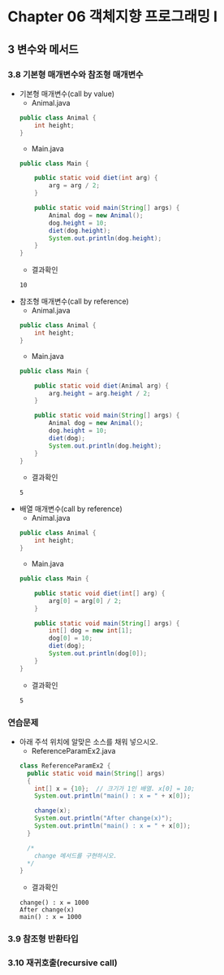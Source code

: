# Chapter 06 객체지향 프로그래밍 I
## 3 변수와 메서드
### 3.8 기본형 매개변수와 참조형 매개변수
* 기본형 매개변수(call by value)
  - Animal.java
  ```java
  public class Animal {
      int height;
  }
  ```
  - Main.java
  ```java
  public class Main {

      public static void diet(int arg) {
          arg = arg / 2;
      }

      public static void main(String[] args) {
          Animal dog = new Animal();        
          dog.height = 10;
          diet(dog.height);
          System.out.println(dog.height);
      }
  }
  ```
  - 결과확인
  ```console
  10
  ```
* 참조형 매개변수(call by reference)
  - Animal.java
  ```java
  public class Animal {
      int height;
  }
  ```
  - Main.java
  ```java
  public class Main {

      public static void diet(Animal arg) {
          arg.height = arg.height / 2;
      }

      public static void main(String[] args) {
          Animal dog = new Animal();        
          dog.height = 10;
          diet(dog);
          System.out.println(dog.height);
      }
  }
  ```
  - 결과확인
  ```console
  5
  ```
* 배열 매개변수(call by reference)
  - Animal.java
  ```java
  public class Animal {
      int height;
  }
  ```
  - Main.java
  ```java
  public class Main {

      public static void diet(int[] arg) {
          arg[0] = arg[0] / 2;
      }

      public static void main(String[] args) {
          int[] dog = new int[1];        
          dog[0] = 10;
          diet(dog);
          System.out.println(dog[0]);
      }
  }
  ```
  - 결과확인
  ```console
  5
  ```
### 연습문제
* 아래 주석 위치에 알맞은 소스를 채워 넣으시오.
  - ReferenceParamEx2.java
  ```java
  class ReferenceParamEx2 {
    public static void main(String[] args) 
    {
      int[] x = {10};  // 크기가 1인 배열. x[0] = 10;
      System.out.println("main() : x = " + x[0]);

      change(x);
      System.out.println("After change(x)");
      System.out.println("main() : x = " + x[0]);
    }

    /*
      change 메서드를 구현하시오.
    */
  }
  ```
  - 결과확인
  ```console
  change() : x = 1000
  After change(x)
  main() : x = 1000
  ```
### 3.9 참조형 반환타입

### 3.10 재귀호출(recursive call)

